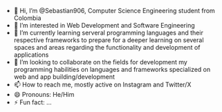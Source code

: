 - 👋 Hi, I’m @Sebastian906, Computer Science Engineering student from Colombia
- 👀 I’m interested in Web Development and Software Engineering
- 🌱 I’m currently learning serveral programming languages and their respective frameworks to prepare for a deeper learning on several spaces and areas regarding the functionality and development of applications
- 💞️ I’m looking to collaborate on the fields for development my programming habilities on languages and frameworks specialized on web and app building/development
- 📫 How to reach me, mostly active on Instagram and Twitter/X
- 😄 Pronouns: He/Him
- ⚡ Fun fact: ...

<!---
Sebastian906/Sebastian906 is a ✨ special ✨ repository because its `README.md` (this file) appears on your GitHub profile.
You can click the Preview link to take a look at your changes.
--->
